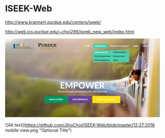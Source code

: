 # ISEEK-Web




http://www.krannert.purdue.edu/centers/iseek/

http://web.ics.purdue.edu/~choi296/iseek_new_web/index.html


![Alt text](https://github.com/JihoChoi/ISEEK-Web/blob/master/12:23:2016.png "Optional Title")

![Alt text](https://github.com/JihoChoi/ISEEK-Web/blob/master/12:27:2016 mobile view.png "Optional Title")








